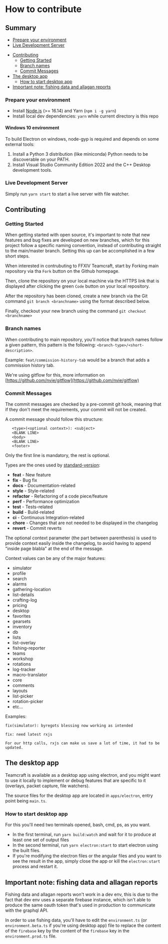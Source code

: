 # How to contribute

## Summary
* [Prepare your environment](#prepare-your-environment)
* [Live Development Server](#live-development-server)
- [Contributing](#contributing)
  * [Getting Started](#getting-started)
  * [Branch names](#branch-names)
  * [Commit Messages](#commit-messages)
- [The desktop app](#the-desktop-app)
  * [How to start desktop app](#how-to-start-desktop-app)
- [Important note: fishing data and allagan reports](#important-note--fishing-data-and-allagan-reports)



### Prepare your environment
* Install [Node.js](http://nodejs.org/) (>= 16.14) and Yarn (`npm i -g yarn`)
* Install local dev dependencies: `yarn` while current directory is this repo

#### Windows 10 environment

To build Electron on windows, node-gyp is required and depends on some external tools:

1. Install a Python 3 distribution (like miniconda) Python needs to be discoverable on your PATH.
1. Install Visual Studio Community Edition 2022 and the C++ Desktop development tools.

### Live Development Server

Simply run `yarn start` to start a live server with file watcher.

## Contributing

### Getting Started

When getting started with open source, it's important to note that new features and bug fixes are developed on new branches, which for this project follow a specific naming convention,  instead of contributing straight to the main/master branch. Setting this up can be accomplished in a few short steps. 

When interested in contrubuting to FFXIV Teamcraft, start by Forking main repository via tha `Fork` button on the Github homepage. 

Then, clone the repository on your local machine via the HTTPS link that is displayed after clicking the green `Code` button on your local repository.

After the repository has been cloned, create a new branch via the Git command `git branch <branchname>` using the format described below. 

Finally, checkout your new branch using the command `git checkout <branchname>`

### Branch names

When contributing to main repository, you'll notice that branch names follow a given pattern,
this pattern is the following: `<branch-type>/<short-description>`.

Example: `feat/commission-history-tab` would be a branch that adds a commission history tab.

We're using gitflow for this, more information on [https://github.com/nvie/gitflow](https://github.com/nvie/gitflow)

### Commit Messages
 The commit messages are checked by a pre-commit git hook, meaning that if they don't meet the requirements, 
 your commit will not be created.
 
 A commit message should follow this structure:
 ```
    <type>(<optional context>): <subject>
    <BLANK LINE>
    <body>
    <BLANK LINE>
    <footer>
 ```
 
 Only the first line is mandatory, the rest is optional.
 
 Types are the ones used by [standard-version](https://github.com/conventional-changelog/standard-version):
 
 - **feat** - New feature
 - **fix** - Bug fix
 - **docs** - Documentation-related
 - **style** - Style-related
 - **refactor** - Refactoring of a code piece/feature
 - **perf** - Performance optimization
 - **test** - Tests-related
 - **build** - Build-related
 - **ci** - Continuous Integration-related
 - **chore** - Changes that are not needed to be displayed in the changelog
 - **revert** - Commit reverts
 
 The optional context parameter (the part between parenthesis) is used to provide context
 easily inside the changelog, to avoid having to append "inside page blabla" at the end of the message.
 
 Context values can be any of the major features:
 
  - simulator
  - profile
  - search
  - alarms
  - gathering-location
  - list-details
  - crafting-log
  - pricing
  - desktop
  - favorites
  - gearsets
  - inventory
  - db
  - lists
  - list-overlay
  - fishing-reporter
  - teams
  - workshop
  - rotations
  - log-tracker
  - macro-translator
  - core
  - comments
  - layouts
  - list-picker
  - rotation-picker
  - etc...
 
 Examples:
 
 `fix(simulator): byregots blessing now working as intended`
 
 ```
 fix: need latest rxjs
 
 For our http calls, rxjs can make us save a lot of time, it had to be updated.
 ```


## The desktop app

Teamcraft is available as a desktop app using electron, and you might want to use it locally to implement or debug features that are specific to it (overlays, packet capture, file watchers).

The source files for the desktop app are located in `apps/electron`, entry point being `main.ts`.

### How to start desktop app

For this you'll need two terminals opened, bash, cmd, ps, as you want.

 - In the first terminal, run `yarn build:watch` and wait for it to produce at least one set of output files
 - In the second terminal, run `yarn electron:start` to start electron using the built files.
 - If you're modifying the electron files or the angular files and you want to see the result in the app, simply close the app or kill the `electron:start` process and restart it.

## Important note: fishing data and allagan reports

Fishing data and allagan reports won't work in a dev env, this is due to the fact that dev env uses a separate firebase instance, which isn't able to produce the same oauth token that's used in production to communicate with the graphql API. 

In order to use fishing data, you'll have to edit the `environment.ts` (or `environment.beta.ts` if you're using desktop app) file to replace the content of the `firebase` key by the content of the `firebase` key in the `environment.prod.ts` file.
